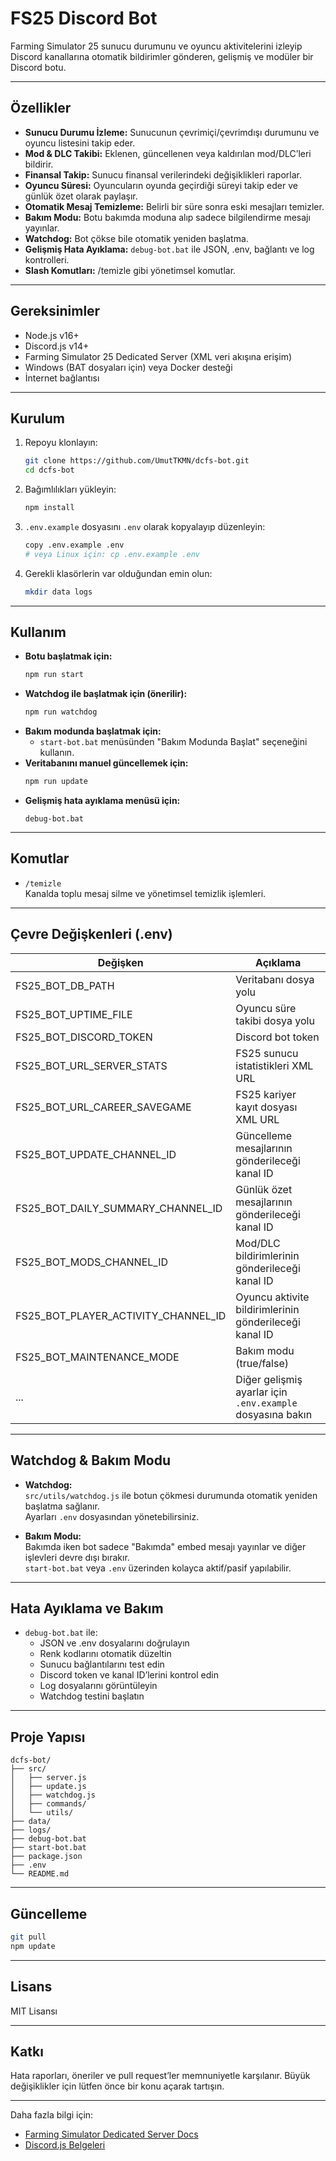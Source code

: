 # FS25 Discord Bot

Farming Simulator 25 sunucu durumunu ve oyuncu aktivitelerini izleyip Discord kanallarına otomatik bildirimler gönderen, gelişmiş ve modüler bir Discord botu.

---

## Özellikler

- **Sunucu Durumu İzleme:** Sunucunun çevrimiçi/çevrimdışı durumunu ve oyuncu listesini takip eder.
- **Mod & DLC Takibi:** Eklenen, güncellenen veya kaldırılan mod/DLC’leri bildirir.
- **Finansal Takip:** Sunucu finansal verilerindeki değişiklikleri raporlar.
- **Oyuncu Süresi:** Oyuncuların oyunda geçirdiği süreyi takip eder ve günlük özet olarak paylaşır.
- **Otomatik Mesaj Temizleme:** Belirli bir süre sonra eski mesajları temizler.
- **Bakım Modu:** Botu bakımda moduna alıp sadece bilgilendirme mesajı yayınlar.
- **Watchdog:** Bot çökse bile otomatik yeniden başlatma.
- **Gelişmiş Hata Ayıklama:** `debug-bot.bat` ile JSON, .env, bağlantı ve log kontrolleri.
- **Slash Komutları:** /temizle gibi yönetimsel komutlar.

---

## Gereksinimler

- Node.js v16+
- Discord.js v14+
- Farming Simulator 25 Dedicated Server (XML veri akışına erişim)
- Windows (BAT dosyaları için) veya Docker desteği
- İnternet bağlantısı

---

## Kurulum

1. Repoyu klonlayın:
   ```bash
   git clone https://github.com/UmutTKMN/dcfs-bot.git
   cd dcfs-bot
   ```

2. Bağımlılıkları yükleyin:
   ```bash
   npm install
   ```

3. `.env.example` dosyasını `.env` olarak kopyalayıp düzenleyin:
   ```bash
   copy .env.example .env
   # veya Linux için: cp .env.example .env
   ```

4. Gerekli klasörlerin var olduğundan emin olun:
   ```bash
   mkdir data logs
   ```

---

## Kullanım

- **Botu başlatmak için:**
  ```bash
  npm run start
  ```
- **Watchdog ile başlatmak için (önerilir):**
  ```bash
  npm run watchdog
  ```
- **Bakım modunda başlatmak için:**
  - `start-bot.bat` menüsünden "Bakım Modunda Başlat" seçeneğini kullanın.
- **Veritabanını manuel güncellemek için:**
  ```bash
  npm run update
  ```
- **Gelişmiş hata ayıklama menüsü için:**
  ```
  debug-bot.bat
  ```

---

## Komutlar

- `/temizle`  
  Kanalda toplu mesaj silme ve yönetimsel temizlik işlemleri.

---

## Çevre Değişkenleri (.env)

| Değişken | Açıklama |
|----------|----------|
| FS25_BOT_DB_PATH | Veritabanı dosya yolu |
| FS25_BOT_UPTIME_FILE | Oyuncu süre takibi dosya yolu |
| FS25_BOT_DISCORD_TOKEN | Discord bot token |
| FS25_BOT_URL_SERVER_STATS | FS25 sunucu istatistikleri XML URL |
| FS25_BOT_URL_CAREER_SAVEGAME | FS25 kariyer kayıt dosyası XML URL |
| FS25_BOT_UPDATE_CHANNEL_ID | Güncelleme mesajlarının gönderileceği kanal ID |
| FS25_BOT_DAILY_SUMMARY_CHANNEL_ID | Günlük özet mesajlarının gönderileceği kanal ID |
| FS25_BOT_MODS_CHANNEL_ID | Mod/DLC bildirimlerinin gönderileceği kanal ID |
| FS25_BOT_PLAYER_ACTIVITY_CHANNEL_ID | Oyuncu aktivite bildirimlerinin gönderileceği kanal ID |
| FS25_BOT_MAINTENANCE_MODE | Bakım modu (true/false) |
| ... | Diğer gelişmiş ayarlar için `.env.example` dosyasına bakın |

---

## Watchdog & Bakım Modu

- **Watchdog:**  
  `src/utils/watchdog.js` ile botun çökmesi durumunda otomatik yeniden başlatma sağlanır.  
  Ayarları `.env` dosyasından yönetebilirsiniz.

- **Bakım Modu:**  
  Bakımda iken bot sadece "Bakımda" embed mesajı yayınlar ve diğer işlevleri devre dışı bırakır.  
  `start-bot.bat` veya `.env` üzerinden kolayca aktif/pasif yapılabilir.

---

## Hata Ayıklama ve Bakım

- `debug-bot.bat` ile:
  - JSON ve .env dosyalarını doğrulayın
  - Renk kodlarını otomatik düzeltin
  - Sunucu bağlantılarını test edin
  - Discord token ve kanal ID’lerini kontrol edin
  - Log dosyalarını görüntüleyin
  - Watchdog testini başlatın

---

## Proje Yapısı

```
dcfs-bot/
├── src/
│   ├── server.js
│   ├── update.js
│   ├── watchdog.js
│   ├── commands/
│   └── utils/
├── data/
├── logs/
├── debug-bot.bat
├── start-bot.bat
├── package.json
├── .env
└── README.md
```

---

## Güncelleme

```bash
git pull
npm update
```

---

## Lisans

MIT Lisansı

---

## Katkı

Hata raporları, öneriler ve pull request’ler memnuniyetle karşılanır. Büyük değişiklikler için lütfen önce bir konu açarak tartışın.

---

Daha fazla bilgi için:  
- [Farming Simulator Dedicated Server Docs](https://gdn.giants-software.com/documentation_scripting_fs25.php?version=script&category=70&class=103)
- [Discord.js Belgeleri](https://discordjs.guide/)
